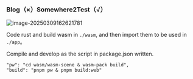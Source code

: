 ### Blog（×）Somewhere2Test（√）

![image-20250309162621781](C:\Users\Cksheuen\AppData\Roaming\Typora\typora-user-images\image-20250309162621781.png)

Code rust and build wasm in `./wasm`, and then import them to be used in `./app`。

Compile and develop as the script in package.json written.

```
"pw": "cd wasm/wasm-scene & wasm-pack build",
"build": "pnpm pw & pnpm build:web"
```